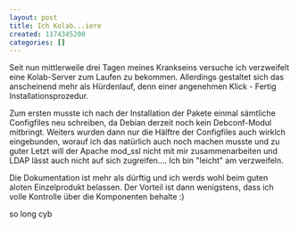```yaml
---
layout: post
title: Ich Kolab...iere
created: 1174345200
categories: []
---
```

Seit nun mittlerweile drei Tagen meines Krankseins versuche ich verzweifelt eine Kolab-Server zum Laufen zu bekommen. Allerdings gestaltet sich das anscheinend mehr als Hürdenlauf, denn einer angenehmen Klick - Fertig Installationsprozedur.

Zum ersten musste ich nach der Installation der Pakete einmal sämtliche Configfiles neu schreiben, da Debian derzeit noch kein Debconf-Modul mitbringt. Weiters wurden dann nur die Hälftre der Configfiles auch wirklch eingebunden, worauf ich das natürlich auch noch machen musste und zu guter Letzt will der Apache mod_ssl nicht mit mir zusammenarbeiten und LDAP lässt auch nicht auf sich zugreifen.... Ich bin "leicht" am verzweifeln.

Die Dokumentation ist mehr als dürftig und ich werds wohl beim guten aloten Einzelprodukt belassen. Der Vorteil ist dann wenigstens, dass ich volle Kontrolle über die Komponenten behalte :)

so long
cyb
